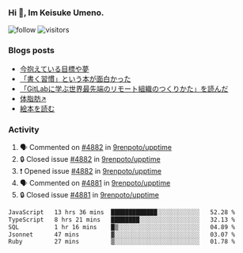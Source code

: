 ### Hi 👋, Im Keisuke Umeno.

<!--
**9renpoto/9renpoto** is a ✨ _special_ ✨ repository because its `README.md` (this file) appears on your GitHub profile.

Here are some ideas to get you started:

- 🔭 I’m currently working on ...
- 🌱 I’m currently learning ...
- 👯 I’m looking to collaborate on ...
- 🤔 I’m looking for help with ...
- 💬 Ask me about ...
- 📫 How to reach me: ...
- 😄 Pronouns: ...
- ⚡ Fun fact: ...
-->

![follow](https://img.shields.io/github/followers/9renpoto?label=Follow&style=social)
![visitors](https://komarev.com/ghpvc/?username=9renpoto&label=Profile%20views&color=0e75b6&style=flat)

### Blogs posts

<!-- BLOG-POST-LIST:START -->
- [今抱えている目標や夢](https://9renpoto.win/entry/2024/12/02/objective)
- [「書く習慣」という本が面白かった](https://9renpoto.win/entry/2024/11/11/leave_a_feeling_sad)
- [「GitLabに学ぶ世界最先端のリモート組織のつくりかた」を読んだ](https://9renpoto.win/entry/2024/09/10/remote_organization)
- [体脂肪↗](https://9renpoto.win/entry/2024/08/12/gaining_fat)
- [絵本を読む](https://9renpoto.win/entry/2024/07/26/picture_book)
<!-- BLOG-POST-LIST:END -->

### Activity

<!--START_SECTION:activity-->
1. 🗣 Commented on [#4882](https://github.com/9renpoto/upptime/issues/4882#issuecomment-2558420292) in [9renpoto/upptime](https://github.com/9renpoto/upptime)
2. 🔒 Closed issue [#4882](https://github.com/9renpoto/upptime/issues/4882) in [9renpoto/upptime](https://github.com/9renpoto/upptime)
3. ❗ Opened issue [#4882](https://github.com/9renpoto/upptime/issues/4882) in [9renpoto/upptime](https://github.com/9renpoto/upptime)
4. 🗣 Commented on [#4881](https://github.com/9renpoto/upptime/issues/4881#issuecomment-2558391484) in [9renpoto/upptime](https://github.com/9renpoto/upptime)
5. 🔒 Closed issue [#4881](https://github.com/9renpoto/upptime/issues/4881) in [9renpoto/upptime](https://github.com/9renpoto/upptime)
<!--END_SECTION:activity-->

<!--START_SECTION:waka-->

```txt
JavaScript   13 hrs 36 mins  █████████████░░░░░░░░░░░░   52.28 %
TypeScript   8 hrs 21 mins   ████████░░░░░░░░░░░░░░░░░   32.13 %
SQL          1 hr 16 mins    █▒░░░░░░░░░░░░░░░░░░░░░░░   04.89 %
Jsonnet      47 mins         ▓░░░░░░░░░░░░░░░░░░░░░░░░   03.07 %
Ruby         27 mins         ▒░░░░░░░░░░░░░░░░░░░░░░░░   01.78 %
```

<!--END_SECTION:waka-->
